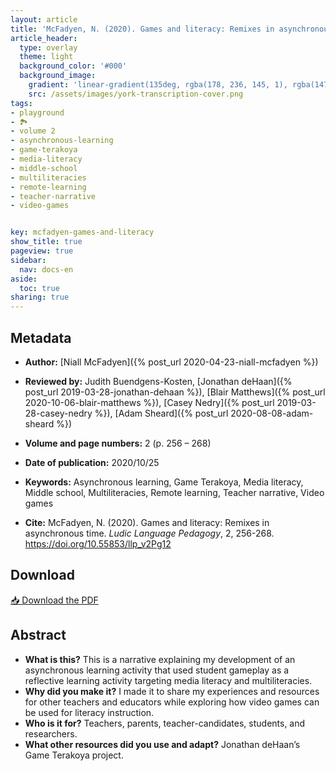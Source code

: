 ```yaml
---
layout: article
title: 'McFadyen, N. (2020). Games and literacy: Remixes in asynchronous time'
article_header:
  type: overlay
  theme: light
  background_color: '#000'
  background_image:
    gradient: 'linear-gradient(135deg, rgba(178, 236, 145, 1), rgba(147, 81, 182, 1))'
    src: /assets/images/york-transcription-cover.png
tags:
- playground
- 🏞
- volume 2
- asynchronous-learning
- game-terakoya
- media-literacy
- middle-school
- multiliteracies
- remote-learning
- teacher-narrative
- video-games


key: mcfadyen-games-and-literacy
show_title: true
pageview: true
sidebar:
  nav: docs-en
aside:
  toc: true
sharing: true
---
```



<meta name="citation_title" content="Games and literacy: Remixes in asynchronous time">
<meta name="citation_author" content="McFadyen, Niall">
<meta name="citation_publication_date" content="2020/10/25">
<meta name="citation_journal_title" content="Ludic Language Pedagogy">
<meta name="citation_volume" content="2">
<meta name="citation_firstpage" content="256">
<meta name="citation_lastpage" content="268">
<meta name="citation_pdf_url" content="http://www.llpjournal.org/assets/publication-pdfs/n-mcfadyen-game-and-literacy-remixes.pdf">


<!--more-->

## Metadata

- **Author:** [Niall McFadyen]({% post_url 2020-04-23-niall-mcfadyen %})
- **Reviewed by:** Judith Buendgens-Kosten, [Jonathan deHaan]({% post_url 2019-03-28-jonathan-dehaan %}), [Blair Matthews]({% post_url 2020-10-06-blair-matthews %}), [Casey Nedry]({% post_url 2019-03-28-casey-nedry %}), [Adam Sheard]({% post_url 2020-08-08-adam-sheard %})

- **Volume and page numbers:** 2 (p. 256 – 268)
- **Date of publication:** 2020/10/25
- **Keywords:** Asynchronous learning, Game Terakoya, Media literacy, Middle school, Multiliteracies, Remote learning, Teacher narrative, Video games

- **Cite:** McFadyen, N. (2020). Games and literacy: Remixes in asynchronous time. *Ludic Language Pedagogy*, 2, 256-268. https://doi.org/10.55853/llp_v2Pg12

## Download

<a class="button button--action button--rounded button--lg" href="/assets/publication-pdfs/n-mcfadyen-game-and-literacy-remixes.pdf"><i class="fas fa-file-download"></i> 📥 Download the PDF </a>

## Abstract

- **What is this?** This is a narrative explaining my development of an asynchronous learning activity that used student gameplay as a reflective learning activity targeting media literacy and multiliteracies.
- **Why did you make it?** I made it to share my experiences and resources for other teachers and educators while exploring how video games can be used for literacy instruction.
- **Who is it for?** Teachers, parents, teacher-candidates, students, and researchers.
- **What other resources did you use and adapt?** Jonathan deHaan’s Game Terakoya project.
